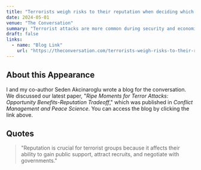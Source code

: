 ```yaml
---
title: "Terrorists weigh risks to their reputation when deciding which crises to exploit − new research"
date: 2024-05-01
venue: "The Conversation"
summary: "Terrorist attacks are more common during security and economic crises, but they decrease during humanitarian disasters."
draft: false
links:
  - name: "Blog Link"
    url: "https://theconversation.com/terrorists-weigh-risks-to-their-reputation-when-deciding-which-crises-to-exploit-new-research-254169"
---
```


## About this Appearance

I and my co-author Seden Akcinaroglu wrote a blog for the conversation. We discussed our latest paper, "*Ripe Moments for Terror Attacks: Opportunity Benefits-Reputation Tradeoff*," which was published in *Conflict Management and Peace Science*. You can access the blog by clicking the link above.
 


## Quotes

> "Reputation is crucial for terrorist groups because it affects their ability to gain public support, attract recruits, and negotiate with governments."


